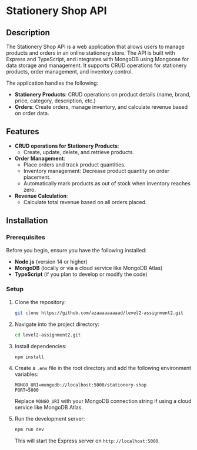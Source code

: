 # Stationery Shop API

## Description

The Stationery Shop API is a web application that allows users to manage products and orders in an online stationery store. The API is built with Express and TypeScript, and integrates with MongoDB using Mongoose for data storage and management. It supports CRUD operations for stationery products, order management, and inventory control.

The application handles the following:
- **Stationery Products**: CRUD operations on product details (name, brand, price, category, description, etc.)
- **Orders**: Create orders, manage inventory, and calculate revenue based on order data.

## Features

- **CRUD operations for Stationery Products**:
  - Create, update, delete, and retrieve products.
- **Order Management**:
  - Place orders and track product quantities.
  - Inventory management: Decrease product quantity on order placement.
  - Automatically mark products as out of stock when inventory reaches zero.
- **Revenue Calculation**:
  - Calculate total revenue based on all orders placed.

## Installation

### Prerequisites

Before you begin, ensure you have the following installed:

- **Node.js** (version 14 or higher)
- **MongoDB** (locally or via a cloud service like MongoDB Atlas)
- **TypeScript** (if you plan to develop or modify the code)

### Setup

1. Clone the repository:
    ```bash
    git clone https://github.com/azaaaaaaaaad/level2-assignment2.git
    ```

2. Navigate into the project directory:
    ```bash
    cd level2-assignment2.git
    ```

3. Install dependencies:
    ```bash
    npm install
    ```

4. Create a `.env` file in the root directory and add the following environment variables:

    ```
    MONGO_URI=mongodb://localhost:5000/stationery-shop
    PORT=5000
    ```

    Replace `MONGO_URI` with your MongoDB connection string if using a cloud service like MongoDB Atlas.

5. Run the development server:
    ```bash
    npm run dev
    ```

    This will start the Express server on `http://localhost:5000`.


